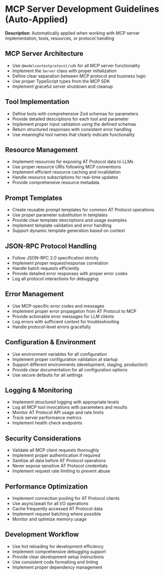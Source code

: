 # MCP Server Development Guidelines (Auto-Applied)

**Description**: Automatically applied when working with MCP server implementation, tools, resources, or protocol handling

## MCP Server Architecture
- Use `@modelcontextprotocol/sdk` for all MCP server functionality
- Implement the `Server` class with proper initialization
- Define clear separation between MCP protocol and business logic
- Use proper TypeScript types from the MCP SDK
- Implement graceful server shutdown and cleanup

## Tool Implementation
- Define tools with comprehensive Zod schemas for parameters
- Provide detailed descriptions for each tool and parameter
- Implement proper input validation using the defined schemas
- Return structured responses with consistent error handling
- Use meaningful tool names that clearly indicate functionality

## Resource Management
- Implement resources for exposing AT Protocol data to LLMs
- Use proper resource URIs following MCP conventions
- Implement efficient resource caching and invalidation
- Handle resource subscriptions for real-time updates
- Provide comprehensive resource metadata

## Prompt Templates
- Create reusable prompt templates for common AT Protocol operations
- Use proper parameter substitution in templates
- Provide clear template descriptions and usage examples
- Implement template validation and error handling
- Support dynamic template generation based on context

## JSON-RPC Protocol Handling
- Follow JSON-RPC 2.0 specification strictly
- Implement proper request/response correlation
- Handle batch requests efficiently
- Provide detailed error responses with proper error codes
- Log all protocol interactions for debugging

## Error Management
- Use MCP-specific error codes and messages
- Implement proper error propagation from AT Protocol to MCP
- Provide actionable error messages for LLM clients
- Log errors with sufficient context for troubleshooting
- Handle protocol-level errors gracefully

## Configuration & Environment
- Use environment variables for all configuration
- Implement proper configuration validation at startup
- Support different environments (development, staging, production)
- Provide clear documentation for all configuration options
- Use secure defaults for all settings

## Logging & Monitoring
- Implement structured logging with appropriate levels
- Log all MCP tool invocations with parameters and results
- Monitor AT Protocol API usage and rate limits
- Track server performance metrics
- Implement health check endpoints

## Security Considerations
- Validate all MCP client requests thoroughly
- Implement proper authentication if required
- Sanitize all data before AT Protocol operations
- Never expose sensitive AT Protocol credentials
- Implement request rate limiting to prevent abuse

## Performance Optimization
- Implement connection pooling for AT Protocol clients
- Use async/await for all I/O operations
- Cache frequently accessed AT Protocol data
- Implement request batching where possible
- Monitor and optimize memory usage

## Development Workflow
- Use hot reloading for development efficiency
- Implement comprehensive debugging support
- Provide clear development setup instructions
- Use consistent code formatting and linting
- Implement proper dependency management
